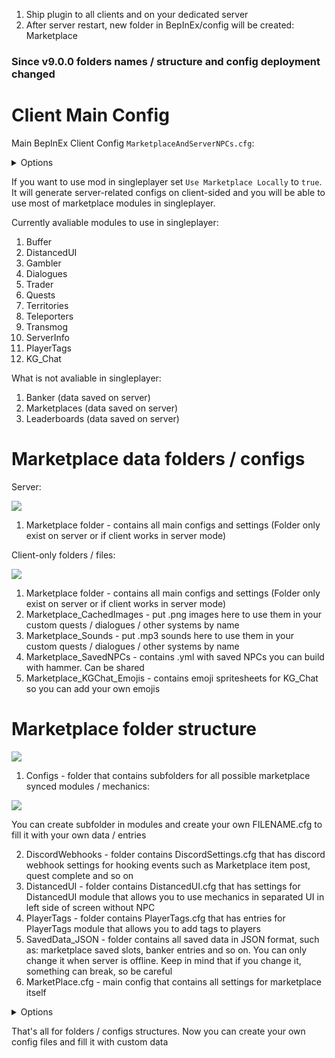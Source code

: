 <p>

1) Ship plugin to all clients and on your dedicated server
2) After server restart, new folder in BepInEx/config will be created: Marketplace
</p>

### Since v9.0.0 folders names / structure and config deployment changed



# Client Main Config

Main BepInEx Client Config `MarketplaceAndServerNPCs.cfg`:

<details><summary>Options</summary>

```cfg
## Settings file was created by plugin MarketplaceAndServerNPCs v9.0.0
## Plugin GUID: MarketplaceAndServerNPCs

[General]

## Enable Market Local Usage
# Setting type: Boolean
# Default value: false
Use Marketplace Locally = false

# Setting type: KeyCode
# Default value: J
# Acceptable values: None, Backspace, Tab, Clear, Return, Pause, Escape, Space, Exclaim, DoubleQuote, Hash, Dollar, Percent, Ampersand, Quote, LeftParen, RightParen, Asterisk, Plus, Comma, Minus, Period, Slash, Alpha0, Alpha1, Alpha2, Alpha3, Alpha4, Alpha5, Alpha6, Alpha7, Alpha8, Alpha9, Colon, Semicolon, Less, Equals, Greater, Question, At, LeftBracket, Backslash, RightBracket, Caret, Underscore, BackQuote, A, B, C, D, E, F, G, H, I, J, K, L, M, N, O, P, Q, R, S, T, U, V, W, X, Y, Z, LeftCurlyBracket, Pipe, RightCurlyBracket, Tilde, Delete, Keypad0, Keypad1, Keypad2, Keypad3, Keypad4, Keypad5, Keypad6, Keypad7, Keypad8, Keypad9, KeypadPeriod, KeypadDivide, KeypadMultiply, KeypadMinus, KeypadPlus, KeypadEnter, KeypadEquals, UpArrow, DownArrow, RightArrow, LeftArrow, Insert, Home, End, PageUp, PageDown, F1, F2, F3, F4, F5, F6, F7, F8, F9, F10, F11, F12, F13, F14, F15, Numlock, CapsLock, ScrollLock, RightShift, LeftShift, RightControl, LeftControl, RightAlt, LeftAlt, RightCommand, RightApple, LeftCommand, LeftApple, LeftWindows, RightWindows, AltGr, Help, Print, SysReq, Break, Menu, Mouse0, Mouse1, Mouse2, Mouse3, Mouse4, Mouse5, Mouse6, JoystickButton0, JoystickButton1, JoystickButton2, JoystickButton3, JoystickButton4, JoystickButton5, JoystickButton6, JoystickButton7, JoystickButton8, JoystickButton9, JoystickButton10, JoystickButton11, JoystickButton12, JoystickButton13, JoystickButton14, JoystickButton15, JoystickButton16, JoystickButton17, JoystickButton18, JoystickButton19, Joystick1Button0, Joystick1Button1, Joystick1Button2, Joystick1Button3, Joystick1Button4, Joystick1Button5, Joystick1Button6, Joystick1Button7, Joystick1Button8, Joystick1Button9, Joystick1Button10, Joystick1Button11, Joystick1Button12, Joystick1Button13, Joystick1Button14, Joystick1Button15, Joystick1Button16, Joystick1Button17, Joystick1Button18, Joystick1Button19, Joystick2Button0, Joystick2Button1, Joystick2Button2, Joystick2Button3, Joystick2Button4, Joystick2Button5, Joystick2Button6, Joystick2Button7, Joystick2Button8, Joystick2Button9, Joystick2Button10, Joystick2Button11, Joystick2Button12, Joystick2Button13, Joystick2Button14, Joystick2Button15, Joystick2Button16, Joystick2Button17, Joystick2Button18, Joystick2Button19, Joystick3Button0, Joystick3Button1, Joystick3Button2, Joystick3Button3, Joystick3Button4, Joystick3Button5, Joystick3Button6, Joystick3Button7, Joystick3Button8, Joystick3Button9, Joystick3Button10, Joystick3Button11, Joystick3Button12, Joystick3Button13, Joystick3Button14, Joystick3Button15, Joystick3Button16, Joystick3Button17, Joystick3Button18, Joystick3Button19, Joystick4Button0, Joystick4Button1, Joystick4Button2, Joystick4Button3, Joystick4Button4, Joystick4Button5, Joystick4Button6, Joystick4Button7, Joystick4Button8, Joystick4Button9, Joystick4Button10, Joystick4Button11, Joystick4Button12, Joystick4Button13, Joystick4Button14, Joystick4Button15, Joystick4Button16, Joystick4Button17, Joystick4Button18, Joystick4Button19, Joystick5Button0, Joystick5Button1, Joystick5Button2, Joystick5Button3, Joystick5Button4, Joystick5Button5, Joystick5Button6, Joystick5Button7, Joystick5Button8, Joystick5Button9, Joystick5Button10, Joystick5Button11, Joystick5Button12, Joystick5Button13, Joystick5Button14, Joystick5Button15, Joystick5Button16, Joystick5Button17, Joystick5Button18, Joystick5Button19, Joystick6Button0, Joystick6Button1, Joystick6Button2, Joystick6Button3, Joystick6Button4, Joystick6Button5, Joystick6Button6, Joystick6Button7, Joystick6Button8, Joystick6Button9, Joystick6Button10, Joystick6Button11, Joystick6Button12, Joystick6Button13, Joystick6Button14, Joystick6Button15, Joystick6Button16, Joystick6Button17, Joystick6Button18, Joystick6Button19, Joystick7Button0, Joystick7Button1, Joystick7Button2, Joystick7Button3, Joystick7Button4, Joystick7Button5, Joystick7Button6, Joystick7Button7, Joystick7Button8, Joystick7Button9, Joystick7Button10, Joystick7Button11, Joystick7Button12, Joystick7Button13, Joystick7Button14, Joystick7Button15, Joystick7Button16, Joystick7Button17, Joystick7Button18, Joystick7Button19, Joystick8Button0, Joystick8Button1, Joystick8Button2, Joystick8Button3, Joystick8Button4, Joystick8Button5, Joystick8Button6, Joystick8Button7, Joystick8Button8, Joystick8Button9, Joystick8Button10, Joystick8Button11, Joystick8Button12, Joystick8Button13, Joystick8Button14, Joystick8Button15, Joystick8Button16, Joystick8Button17, Joystick8Button18, Joystick8Button19
Quest Journal Keycode = J

# Setting type: Boolean
# Default value: false
Mute Gambler Sounds = false

[KG Chat]

## KG Chat Font Size
# Setting type: Int32
# Default value: 18
Font Size = 18

## Use KG Chat Type Sound
# Setting type: Boolean
# Default value: false
Use Type Sound = false

## KG Chat Transparency
# Setting type: Transparency
# Default value: Two
# Acceptable values: None, One, Two, Three, Four, Five
Transparency = Two

[Marketplace]

## Market size
# Setting type: MarketSize
# Default value: Large
# Acceptable values: Large, Medium, Small
Market Size = Large
```
</details>

If you want to use mod in singleplayer set `Use Marketplace Locally` to `true`. It will generate server-related configs on client-sided and you will be able to use most of marketplace modules in singleplayer.

Currently avaliable modules to use in singleplayer:
1) Buffer
2) DistancedUI
3) Gambler
4) Dialogues
5) Trader
6) Quests
7) Territories
8) Teleporters
9) Transmog
10) ServerInfo
11) PlayerTags
12) KG_Chat

What is not avaliable in singleplayer:
1) Banker (data saved on server)
2) Marketplaces (data saved on server)
3) Leaderboards (data saved on server)


# Marketplace data folders / configs

Server:

![](https://i.imgur.com/KNm9w56.png)

1) Marketplace folder - contains all main configs and settings (Folder only exist on server or if client works in server mode)

Client-only folders / files:

![](https://i.imgur.com/NdYsvEV.png)

1) Marketplace folder - contains all main configs and settings (Folder only exist on server or if client works in server mode)
2) Marketplace_CachedImages - put .png images here to use them in your custom quests / dialogues / other systems by name
3) Marketplace_Sounds - put .mp3 sounds here to use them in your custom quests / dialogues / other systems by name
4) Marketplace_SavedNPCs - contains .yml with saved NPCs you can build with hammer. Can be shared
5) Marketplace_KGChat_Emojis - contains emoji spritesheets for KG_Chat so you can add your own emojis


# Marketplace folder structure

![](https://i.imgur.com/e1GENpv.png)

1) Configs - folder that contains subfolders for all possible marketplace synced modules / mechanics:

![](https://i.imgur.com/lrLPgZS.png)

You can create subfolder in modules and create your own FILENAME.cfg to fill it with your own data / entries

2) DiscordWebhooks - folder contains DiscordSettings.cfg that has discord webhook settings for hooking events such as Marketplace item post, quest complete and so on
3) DistancedUI - folder contains DistancedUI.cfg that has settings for DistancedUI module that allows you to use mechanics in separated UI in left side of screen without NPC
4) PlayerTags - folder contains PlayerTags.cfg that has entries for PlayerTags module that allows you to add tags to players
5) SavedData_JSON - folder contains all saved data in JSON format, such as: marketplace saved slots, banker entries and so on. You can only change it when server is offline. Keep in mind that if you change it, something can break, so be careful
6) MarketPlace.cfg - main config that contains all settings for marketplace itself

<details><summary>Options</summary>

```cfg
[Main]

## Enable/Disable Transmog Log
# Setting type: Boolean
# Default value: false
EnableTransmogLog = false

## Enable/Disable Trader Log
# Setting type: Boolean
# Default value: false
EnableTraderLog = false

## Banker Income Time (hours)
# Setting type: Int32
# Default value: 1
BankerIncomeTime = 1

## Banker Income Multiplier (per time)
# Setting type: Single
# Default value: 0
BankerIncomeMultiplier = 0

## VIP Banker Income Multiplier
# Setting type: Single
# Default value: 0
BankerVIPIncomeMultiplier = 0

## Feedback Webhook Link
# Setting type: String
# Default value: webhook link
FeedbackWebhookLink = webhook link

## Banker Interest Items
# Setting type: String
# Default value: All
BankerInterestItems = All

## Limit amount of slots player can sell in marketpalce
# Setting type: Int32
# Default value: 15
ItemMarketLimit = 15

## Marketplace Blocked Players
# Setting type: String
# Default value: User IDs
BlockedPlayers = User IDs

## Marketplace VIP Players List 
# Setting type: String
# Default value: User IDs
VIPplayersList = User IDs

## Market Taxes From Each Sell
# Setting type: Int32
# Default value: 0
MarketTaxes = 0

## VIP Player Market Taxes
# Setting type: Int32
# Default value: 0
VIPplayersTaxes = 0

## Enable/Disable players teleporter with ore
# Setting type: Boolean
# Default value: true
CanTeleportWithOre = true

## Marketplace Blocked Prefabs For Selling
# Setting type: String
# Default value: Coins, SwordCheat
MarketSellBlockedPrefabs = Coins, SwordCheat

## Prefab Of Server Currency (marketplace)
# Setting type: String
# Default value: Coins
ServerCurrency = Coins

## Enable Gambler Win Notification
# Setting type: Boolean
# Default value: false
GamblerEnableWinNotifications = false

## Enable Kill / Harvest Craft Same Target Quests Get + Score In Same Time
# Setting type: Boolean
# Default value: false
AllowMultipleQuestsScore = false

## Max Amount Of Accpeted Quests
# Setting type: Int32
# Default value: 7
MaxAcceptedQuests = 7

## Hide Quest in UI if they have OtherQuest as requirement
# Setting type: Boolean
# Default value: false
HideOtherQuestRequirementQuests = false

## Allow Kill Quests In Party
# Setting type: Boolean
# Default value: true
AllowKillQuestsInParty = true

## Enable KGChat
# Setting type: Boolean
# Default value: true
EnableKGChat = true

## Recipe for Mailpost creation
# Setting type: String
# Default value: SwordCheat,1
MailPostRecipe = SwordCheat,1

## Mailpost wait time (minutes)
# Setting type: Int32
# Default value: 5
MailPostWaitTime = 5

## Mailpost exclude items (with coma)
# Setting type: String
# Default value: Items Here
MailPostExcludeItems = Items Here

## Recipe for Piece Saver Crystal creation
# Setting type: String
# Default value: SwordCheat,1
PieceSaverRecipe = SwordCheat,1

## Use Leaderboard
# Setting type: Boolean
# Default value: false
UseLeaderboard = false

## Rebuild Heightmap On Territory Change
# Setting type: Boolean
# Default value: false
RebuildHeightmap = false
```
</details>


That's all for folders / configs structures. Now you can create your own config files and fill it with custom data

